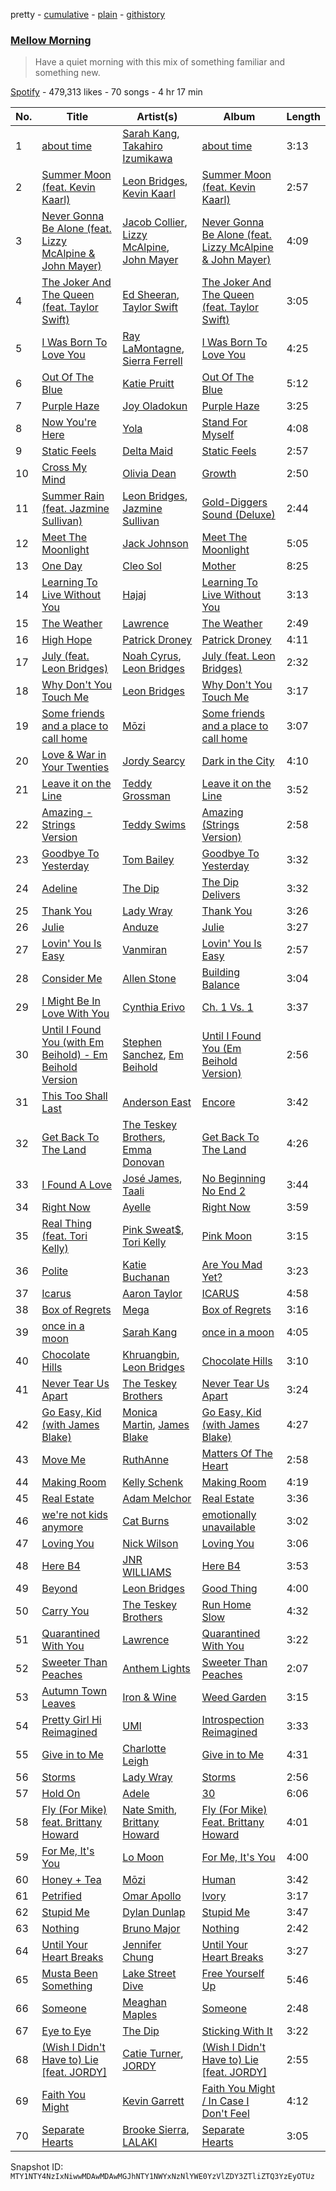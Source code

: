 pretty - [cumulative](/playlists/cumulative/37i9dQZF1DWWzVPEmatsUB.md) - [plain](/playlists/plain/37i9dQZF1DWWzVPEmatsUB) - [githistory](https://github.githistory.xyz/mackorone/spotify-playlist-archive/blob/main/playlists/plain/37i9dQZF1DWWzVPEmatsUB)

### [Mellow Morning](https://open.spotify.com/playlist/37i9dQZF1DWWzVPEmatsUB)

> Have a quiet morning with this mix of something familiar and something new.

[Spotify](https://open.spotify.com/user/spotify) - 479,313 likes - 70 songs - 4 hr 17 min

| No. | Title | Artist(s) | Album | Length |
|---|---|---|---|---|
| 1 | [about time](https://open.spotify.com/track/2khJckZKgm10rTK583uKuQ) | [Sarah Kang](https://open.spotify.com/artist/0MBNzfGHTiPYag4DupDXUj), [Takahiro Izumikawa](https://open.spotify.com/artist/4CJAJc3P508XZPuIOi1c8D) | [about time](https://open.spotify.com/album/5vMVHkJ4komTyjWLIax60u) | 3:13 |
| 2 | [Summer Moon \(feat\. Kevin Kaarl\)](https://open.spotify.com/track/2dNGIZvZF71AR72OHpo3CE) | [Leon Bridges](https://open.spotify.com/artist/3qnGvpP8Yth1AqSBMqON5x), [Kevin Kaarl](https://open.spotify.com/artist/6OBGbSaBUvQtk9wpQfDbOE) | [Summer Moon \(feat\. Kevin Kaarl\)](https://open.spotify.com/album/3kdPIjFwMkIBCIsUqt3SrV) | 2:57 |
| 3 | [Never Gonna Be Alone \(feat\. Lizzy McAlpine & John Mayer\)](https://open.spotify.com/track/5m9OR6G4lNt9Da6dy1xpHx) | [Jacob Collier](https://open.spotify.com/artist/0QWrMNukfcVOmgEU0FEDyD), [Lizzy McAlpine](https://open.spotify.com/artist/1GmsPCcpKgF9OhlNXjOsbS), [John Mayer](https://open.spotify.com/artist/0hEurMDQu99nJRq8pTxO14) | [Never Gonna Be Alone \(feat\. Lizzy McAlpine & John Mayer\)](https://open.spotify.com/album/0rFjAGsF5UhG8hPeirWaHV) | 4:09 |
| 4 | [The Joker And The Queen \(feat\. Taylor Swift\)](https://open.spotify.com/track/6N1K5OVVCopBjGViHs2IvP) | [Ed Sheeran](https://open.spotify.com/artist/6eUKZXaKkcviH0Ku9w2n3V), [Taylor Swift](https://open.spotify.com/artist/06HL4z0CvFAxyc27GXpf02) | [The Joker And The Queen \(feat\. Taylor Swift\)](https://open.spotify.com/album/0vkAczpFKCazPKaoLtnBr0) | 3:05 |
| 5 | [I Was Born To Love You](https://open.spotify.com/track/3PG6V5yuFfo4APiovOQoRv) | [Ray LaMontagne](https://open.spotify.com/artist/6DoH7ywD5BcQvjloe9OcIj), [Sierra Ferrell](https://open.spotify.com/artist/3oVcF3VdpMuvMvLLyHPT4t) | [I Was Born To Love You](https://open.spotify.com/album/7cwHkTgTHLbCUFB6hRi9QQ) | 4:25 |
| 6 | [Out Of The Blue](https://open.spotify.com/track/1MjtLhNGLURCcXNV4WXJch) | [Katie Pruitt](https://open.spotify.com/artist/1c5w8KrxGwq44fxM5lGB4s) | [Out Of The Blue](https://open.spotify.com/album/4WoTj3vWOdk1TSmgEXSpFg) | 5:12 |
| 7 | [Purple Haze](https://open.spotify.com/track/1ZygZX3pyRyGxANo6WrSV0) | [Joy Oladokun](https://open.spotify.com/artist/7rrTqtOUOwva4sgTx9C9F9) | [Purple Haze](https://open.spotify.com/album/6bGTNWW6F8AMqNhBrGjJgm) | 3:25 |
| 8 | [Now You're Here](https://open.spotify.com/track/2iAzigOFf61dLLPaiEDAcZ) | [Yola](https://open.spotify.com/artist/2gqMBdyddvN82dzZt4ZF14) | [Stand For Myself](https://open.spotify.com/album/1aF9Xjtg1d1wwsE4hRAkQV) | 4:08 |
| 9 | [Static Feels](https://open.spotify.com/track/717JJIF2yw3dV3XaUr0w7c) | [Delta Maid](https://open.spotify.com/artist/3U3DcUha9m8BQGBhe338S9) | [Static Feels](https://open.spotify.com/album/1Z0YVTppPlqx1eX1zkFqAD) | 2:57 |
| 10 | [Cross My Mind](https://open.spotify.com/track/6TKMXuPoDlPZYEkpS5CMB7) | [Olivia Dean](https://open.spotify.com/artist/00x1fYSGhdqScXBRpSj3DW) | [Growth](https://open.spotify.com/album/4pCquj67SkPo5SNpJ5Rsjs) | 2:50 |
| 11 | [Summer Rain \(feat\. Jazmine Sullivan\)](https://open.spotify.com/track/4fPO3377M8WMykvWUJmzeO) | [Leon Bridges](https://open.spotify.com/artist/3qnGvpP8Yth1AqSBMqON5x), [Jazmine Sullivan](https://open.spotify.com/artist/7gSjFKpVmDgC2MMsnN8CYq) | [Gold\-Diggers Sound \(Deluxe\)](https://open.spotify.com/album/6SV7Sl0rmVeMuqYlMMAqQB) | 2:44 |
| 12 | [Meet The Moonlight](https://open.spotify.com/track/6M70kLblnAfCQ9uj8BdcUR) | [Jack Johnson](https://open.spotify.com/artist/3GBPw9NK25X1Wt2OUvOwY3) | [Meet The Moonlight](https://open.spotify.com/album/6A5YfsWJbtLqFenuOQCsDG) | 5:05 |
| 13 | [One Day](https://open.spotify.com/track/60npAyGdzYq1MzCoSkNfXo) | [Cleo Sol](https://open.spotify.com/artist/3ETLPQkcEd7z4k3IbZmXMq) | [Mother](https://open.spotify.com/album/3cDl7l5FGQi93NgtqFR1gR) | 8:25 |
| 14 | [Learning To Live Without You](https://open.spotify.com/track/2cEMwE3n0z4Uw4xVwNqDst) | [Hajaj](https://open.spotify.com/artist/08yjRkGm8KNsShKjtbEmt6) | [Learning To Live Without You](https://open.spotify.com/album/4D3Kj2stDw3tnnfjOBrEvB) | 3:13 |
| 15 | [The Weather](https://open.spotify.com/track/4xxF57q6wmLa400D3AA2u2) | [Lawrence](https://open.spotify.com/artist/5rwUYLyUq8gBsVaOUcUxpE) | [The Weather](https://open.spotify.com/album/3vuzxiXjlgj16rGerO98UL) | 2:49 |
| 16 | [High Hope](https://open.spotify.com/track/5MYYZbWQURrLcgim1jGvm6) | [Patrick Droney](https://open.spotify.com/artist/78Rk1F0jGdipWWfrhyWwt3) | [Patrick Droney](https://open.spotify.com/album/6tAWZMiijCCTJG2Pz5MlDJ) | 4:11 |
| 17 | [July \(feat\. Leon Bridges\)](https://open.spotify.com/track/3V0nnQhqvbE3JmiDdnzQFQ) | [Noah Cyrus](https://open.spotify.com/artist/55fhWPvDiMpLnE4ZzNXZyW), [Leon Bridges](https://open.spotify.com/artist/3qnGvpP8Yth1AqSBMqON5x) | [July \(feat\. Leon Bridges\)](https://open.spotify.com/album/3tRmxSQyoyXXwcVDcUFQic) | 2:32 |
| 18 | [Why Don't You Touch Me](https://open.spotify.com/track/7wnV2fCAoOMkFCMGFxUmsM) | [Leon Bridges](https://open.spotify.com/artist/3qnGvpP8Yth1AqSBMqON5x) | [Why Don't You Touch Me](https://open.spotify.com/album/04NUa9SytI8eol6ylIS9ai) | 3:17 |
| 19 | [Some friends and a place to call home](https://open.spotify.com/track/0zzcjPRxa26NDyex0GoJs2) | [Mōzi](https://open.spotify.com/artist/5w603RhGuKjuDtIlkQt3E4) | [Some friends and a place to call home](https://open.spotify.com/album/6LObxZbQLxl6dBVRfzVAFm) | 3:07 |
| 20 | [Love & War in Your Twenties](https://open.spotify.com/track/2NU2U0wWzGtZtuu1QsacOb) | [Jordy Searcy](https://open.spotify.com/artist/0AV5z1x1RoOGeJWeJzziDz) | [Dark in the City](https://open.spotify.com/album/33AW6ZS39DUZZrxl76EyAs) | 4:10 |
| 21 | [Leave it on the Line](https://open.spotify.com/track/51afCpXsV1wwLb4d85usqW) | [Teddy Grossman](https://open.spotify.com/artist/3E0jeQoIrqwpjGuhSIe7H0) | [Leave it on the Line](https://open.spotify.com/album/7ch6yA06bjTlxenojx205d) | 3:52 |
| 22 | [Amazing \- Strings Version](https://open.spotify.com/track/4SMNGYvfWjebzsHXl5CyRE) | [Teddy Swims](https://open.spotify.com/artist/33qOK5uJ8AR2xuQQAhHump) | [Amazing \(Strings Version\)](https://open.spotify.com/album/0eVwqZNTNaLpBvD95NiN2d) | 2:58 |
| 23 | [Goodbye To Yesterday](https://open.spotify.com/track/3dWTDAzjbghk0Jmd9XbFjS) | [Tom Bailey](https://open.spotify.com/artist/2oazmaA42Jf78TZeTsUIDU) | [Goodbye To Yesterday](https://open.spotify.com/album/5SK4VfE7kAZMMeWmNCw3un) | 3:32 |
| 24 | [Adeline](https://open.spotify.com/track/796IKFUy6xJKcJuV4loLrt) | [The Dip](https://open.spotify.com/artist/2qFOYqFxPaIwEnffVhJhEn) | [The Dip Delivers](https://open.spotify.com/album/5NaNDBt0tTh3Y8GiS3zfoI) | 3:32 |
| 25 | [Thank You](https://open.spotify.com/track/4mVm8cTbilqoIWCYNNjCxt) | [Lady Wray](https://open.spotify.com/artist/1plioVQ0mcgAO7uhvWkJJy) | [Thank You](https://open.spotify.com/album/5e9eqwm0zjc9FLaRhVfdTo) | 3:26 |
| 26 | [Julie](https://open.spotify.com/track/0by6jrvo2WRxz6hVVoXKla) | [Anduze](https://open.spotify.com/artist/52uJn5izVG1gicalLRYGQn) | [Julie](https://open.spotify.com/album/47zipYk7xL6mzE84tiAJZa) | 3:27 |
| 27 | [Lovin' You Is Easy](https://open.spotify.com/track/5gymzsD0vPHUNAcQioB1Zv) | [Vanmiran](https://open.spotify.com/artist/7AQmzPYke7fmBDOvTCIxPO) | [Lovin' You Is Easy](https://open.spotify.com/album/5jqhttN809Cz2orcp04RHE) | 2:57 |
| 28 | [Consider Me](https://open.spotify.com/track/6eA8pANu9ryDcoTTe5myKk) | [Allen Stone](https://open.spotify.com/artist/536osqBGKzeozje8BfcGsa) | [Building Balance](https://open.spotify.com/album/2vExIljZtXXu7wRRENGGwy) | 3:04 |
| 29 | [I Might Be In Love With You](https://open.spotify.com/track/1JXuz7eSjrpkI5FCdruZuN) | [Cynthia Erivo](https://open.spotify.com/artist/46UMQ0cW8ToR8egkBRwAxZ) | [Ch\. 1 Vs\. 1](https://open.spotify.com/album/0KeLt7XCGtfAKAbrmM59De) | 3:37 |
| 30 | [Until I Found You \(with Em Beihold\) \- Em Beihold Version](https://open.spotify.com/track/1Y3LN4zO1Edc2EluIoSPJN) | [Stephen Sanchez](https://open.spotify.com/artist/5XKFrudbV4IiuE5WuTPRmT), [Em Beihold](https://open.spotify.com/artist/7o2ZQYM7nTsaVdkXY38UAA) | [Until I Found You \(Em Beihold Version\)](https://open.spotify.com/album/7ARtQpvnPN2ucbmVHngLOs) | 2:56 |
| 31 | [This Too Shall Last](https://open.spotify.com/track/0CuXzMEgFzuQhLEYQHYas4) | [Anderson East](https://open.spotify.com/artist/5q6z6GTth6lMbL9I8CAgby) | [Encore](https://open.spotify.com/album/6EIlfHDKZxmDMjcaRbFj8d) | 3:42 |
| 32 | [Get Back To The Land](https://open.spotify.com/track/0bOzDaUYbUVWMLtl8DNt8L) | [The Teskey Brothers](https://open.spotify.com/artist/2nTjd2lNo1GVEfXM3bCnsh), [Emma Donovan](https://open.spotify.com/artist/1zq7VkmDHaXYNCqnNeJvLs) | [Get Back To The Land](https://open.spotify.com/album/1wHQdMICR6yPfZfvKfh2up) | 4:26 |
| 33 | [I Found A Love](https://open.spotify.com/track/4X1pp61d0eFrOx07WHrRmx) | [José James](https://open.spotify.com/artist/4l2MwXYwUDQKHcUXwCZjEz), [Taali](https://open.spotify.com/artist/5SkhihNXZNPmooUcbSVZho) | [No Beginning No End 2](https://open.spotify.com/album/0KKurlvDI9YjNgwHm8fNP4) | 3:44 |
| 34 | [Right Now](https://open.spotify.com/track/2cXOqys4hyhCdwy4qp6hYD) | [Ayelle](https://open.spotify.com/artist/5aNJpeK3hUdPY9orfExdOF) | [Right Now](https://open.spotify.com/album/3LjaQJxClcafNQjSNwJytA) | 3:59 |
| 35 | [Real Thing \(feat\. Tori Kelly\)](https://open.spotify.com/track/4Nk5iJrw4u7vJ6nGXosuxk) | [Pink Sweat$](https://open.spotify.com/artist/1W7FNibLa0O0b572tB2w7t), [Tori Kelly](https://open.spotify.com/artist/1vSN1fsvrzpbttOYGsliDr) | [Pink Moon](https://open.spotify.com/album/5MxLgiQF7yvC7SVMghxPZ1) | 3:15 |
| 36 | [Polite](https://open.spotify.com/track/3i4u18kxSsy56LUYqlwCzJ) | [Katie Buchanan](https://open.spotify.com/artist/45JkiNZMtPXDGoKXzxoPE1) | [Are You Mad Yet?](https://open.spotify.com/album/5hqt9vPCSmnDdcJMX1VG0h) | 3:23 |
| 37 | [Icarus](https://open.spotify.com/track/2KzpsnZztszanilxkAQBTh) | [Aaron Taylor](https://open.spotify.com/artist/1evO4fwLsEkkPGq32dCix7) | [ICARUS](https://open.spotify.com/album/6aGniRX6xCiybxgzc6llFD) | 4:58 |
| 38 | [Box of Regrets](https://open.spotify.com/track/242BGnQ7Mul1jcRYyyfWko) | [Mega](https://open.spotify.com/artist/45xGatk4AWq9yzqOfolEWg) | [Box of Regrets](https://open.spotify.com/album/5XEfquzJpbKmGMpFfSGk7V) | 3:16 |
| 39 | [once in a moon](https://open.spotify.com/track/4ZlHqeXbItX1qC86aFUax1) | [Sarah Kang](https://open.spotify.com/artist/0MBNzfGHTiPYag4DupDXUj) | [once in a moon](https://open.spotify.com/album/0P6uxMt91VW5taeFKNx963) | 4:05 |
| 40 | [Chocolate Hills](https://open.spotify.com/track/1No3OKWvdgtctLvSKQcREg) | [Khruangbin](https://open.spotify.com/artist/2mVVjNmdjXZZDvhgQWiakk), [Leon Bridges](https://open.spotify.com/artist/3qnGvpP8Yth1AqSBMqON5x) | [Chocolate Hills](https://open.spotify.com/album/5PwD9RssnZnPRgDuP3s5hY) | 3:10 |
| 41 | [Never Tear Us Apart](https://open.spotify.com/track/3I7Fqr8wLi60aZ9P4wIFwq) | [The Teskey Brothers](https://open.spotify.com/artist/2nTjd2lNo1GVEfXM3bCnsh) | [Never Tear Us Apart](https://open.spotify.com/album/4doBTxqHZNmn9a06bP3A5s) | 3:24 |
| 42 | [Go Easy, Kid \(with James Blake\)](https://open.spotify.com/track/0y8MdWQBAXTTm8BFdqjfrD) | [Monica Martin](https://open.spotify.com/artist/2Oq3sgFa2HSvRY0vL6bDxN), [James Blake](https://open.spotify.com/artist/53KwLdlmrlCelAZMaLVZqU) | [Go Easy, Kid \(with James Blake\)](https://open.spotify.com/album/5WqCAcv7n9dfevwkEEfMph) | 4:27 |
| 43 | [Move Me](https://open.spotify.com/track/3zyBMnHwaDlf1xsRwJ5tzq) | [RuthAnne](https://open.spotify.com/artist/31rVRoX5ZG9ZyRbHvlEwjA) | [Matters Of The Heart](https://open.spotify.com/album/56GwQuFFJwfFMcSsmvwUYK) | 2:58 |
| 44 | [Making Room](https://open.spotify.com/track/5QRfxsSpzpWqzw4v3vKTCH) | [Kelly Schenk](https://open.spotify.com/artist/3kHGDGEmX8EWocacdi5Ijk) | [Making Room](https://open.spotify.com/album/4Dca3AwituUnPJFqTMTolt) | 4:19 |
| 45 | [Real Estate](https://open.spotify.com/track/2VvTMIXG760UiG9OSiFt9j) | [Adam Melchor](https://open.spotify.com/artist/54tv11ndFfiqXiR03PwdlB) | [Real Estate](https://open.spotify.com/album/6nViscFT0UsASEnVlpObPI) | 3:36 |
| 46 | [we're not kids anymore](https://open.spotify.com/track/43ZTfozcXRTukqENA3TXqe) | [Cat Burns](https://open.spotify.com/artist/6WFDpw4u23uSpon4BHvFRn) | [emotionally unavailable](https://open.spotify.com/album/3IdEptw0LPQv9qNLbxkdAU) | 3:02 |
| 47 | [Loving You](https://open.spotify.com/track/4ZRJUckYejIPkHYoeut789) | [Nick Wilson](https://open.spotify.com/artist/09Z3wZ88af1pfyJxziESQF) | [Loving You](https://open.spotify.com/album/4Lre0d9YIRu1XZJYkf5e4T) | 3:06 |
| 48 | [Here B4](https://open.spotify.com/track/4Pv7cz45vrALeaOqhqVELU) | [JNR WILLIAMS](https://open.spotify.com/artist/7GZfE8P3kSPhhzq854OMxk) | [Here B4](https://open.spotify.com/album/6aADEr2kdQbGTQ3Wgupzyr) | 3:53 |
| 49 | [Beyond](https://open.spotify.com/track/1Omt5bfz1tZUCqd26HxbS0) | [Leon Bridges](https://open.spotify.com/artist/3qnGvpP8Yth1AqSBMqON5x) | [Good Thing](https://open.spotify.com/album/7J9fifadXb0PPSBWXctbi8) | 4:00 |
| 50 | [Carry You](https://open.spotify.com/track/6csk7RGrFhxbi6hPwQImPf) | [The Teskey Brothers](https://open.spotify.com/artist/2nTjd2lNo1GVEfXM3bCnsh) | [Run Home Slow](https://open.spotify.com/album/3DBne1mcu8Glvx5au357Io) | 4:32 |
| 51 | [Quarantined With You](https://open.spotify.com/track/6ZxWtJqM3r2imGqHFxZSDr) | [Lawrence](https://open.spotify.com/artist/5rwUYLyUq8gBsVaOUcUxpE) | [Quarantined With You](https://open.spotify.com/album/13UK0xfhuNj1kkmz7QuBbs) | 3:22 |
| 52 | [Sweeter Than Peaches](https://open.spotify.com/track/5TQr5GihbdY4GuYURxW4Lx) | [Anthem Lights](https://open.spotify.com/artist/7kwEvDE8e7EBGKh5bLczqQ) | [Sweeter Than Peaches](https://open.spotify.com/album/2lZUEwvmSL9NWgggV28n6T) | 2:07 |
| 53 | [Autumn Town Leaves](https://open.spotify.com/track/4xI1VwZa8u3ymeS8hsHKed) | [Iron & Wine](https://open.spotify.com/artist/4M5nCE77Qaxayuhp3fVn4V) | [Weed Garden](https://open.spotify.com/album/1xKEX6KhO9pRM85WT7aOel) | 3:15 |
| 54 | [Pretty Girl Hi Reimagined](https://open.spotify.com/track/6aSdfeuUMtk7XOEHn93kkP) | [UMI](https://open.spotify.com/artist/4ClziihVpBeFXNyDH83Lde) | [Introspection Reimagined](https://open.spotify.com/album/3H1v8w26UVp4tylel4cRrr) | 3:33 |
| 55 | [Give in to Me](https://open.spotify.com/track/0WRV8ZT2bzSINqpufUIazn) | [Charlotte Leigh](https://open.spotify.com/artist/7yifAbF2E8xMhw1UMnuw0r) | [Give in to Me](https://open.spotify.com/album/2kTC04fQ5TMi8oIMxSCvk5) | 4:31 |
| 56 | [Storms](https://open.spotify.com/track/2SLUYFuTP916sEvAUDjdDx) | [Lady Wray](https://open.spotify.com/artist/1plioVQ0mcgAO7uhvWkJJy) | [Storms](https://open.spotify.com/album/2iUeeOtZyp0oDyvbESnnwT) | 2:56 |
| 57 | [Hold On](https://open.spotify.com/track/6bGMSP3H9YqkmaLnaJTIoF) | [Adele](https://open.spotify.com/artist/4dpARuHxo51G3z768sgnrY) | [30](https://open.spotify.com/album/21jF5jlMtzo94wbxmJ18aa) | 6:06 |
| 58 | [Fly \(For Mike\) feat\. Brittany Howard](https://open.spotify.com/track/0qKdmI20wCPmmjSWY6wO6K) | [Nate Smith](https://open.spotify.com/artist/3C1TdpEowpf6AMf7PycuWy), [Brittany Howard](https://open.spotify.com/artist/4XquDVA8pkg5Lx91No1JxB) | [Fly \(For Mike\) Feat\. Brittany Howard](https://open.spotify.com/album/41YY1uiKkpKySBWEpqzWpj) | 4:01 |
| 59 | [For Me, It's You](https://open.spotify.com/track/2odYUJ9LhwDVVPxXL3NxuB) | [Lo Moon](https://open.spotify.com/artist/2XcWfmG3wclCLfTJb7mFeg) | [For Me, It's You](https://open.spotify.com/album/14U9vSKFIUzR7pebXtQhi8) | 4:00 |
| 60 | [Honey + Tea](https://open.spotify.com/track/7t9rZKKU43qcg5oyUEp4XL) | [Mōzi](https://open.spotify.com/artist/5w603RhGuKjuDtIlkQt3E4) | [Human](https://open.spotify.com/album/5fiWptoi1Xs9XA9pew7g0P) | 3:42 |
| 61 | [Petrified](https://open.spotify.com/track/0G41EUi3xiwUR6iOtXAQCz) | [Omar Apollo](https://open.spotify.com/artist/5FxD8fkQZ6KcsSYupDVoSO) | [Ivory](https://open.spotify.com/album/5z7TD11Qh81Gbf52hd5zAv) | 3:17 |
| 62 | [Stupid Me](https://open.spotify.com/track/2YlCAofl2PplOmHSZQRTLk) | [Dylan Dunlap](https://open.spotify.com/artist/7CanUos0itnFLMrCiT839W) | [Stupid Me](https://open.spotify.com/album/2e0sawtfwsMGQWd1RLvM2I) | 3:47 |
| 63 | [Nothing](https://open.spotify.com/track/6AxRGtu8gdKPeynxdHsmzC) | [Bruno Major](https://open.spotify.com/artist/0hDjKSKjl1DC7ovYTDJHe8) | [Nothing](https://open.spotify.com/album/6vxh3eBU46aqiwersrZ090) | 2:42 |
| 64 | [Until Your Heart Breaks](https://open.spotify.com/track/1KMRQT3HgJ4xKGhBr6BhTz) | [Jennifer Chung](https://open.spotify.com/artist/4Lu5b0djNHU6poRdy9db1g) | [Until Your Heart Breaks](https://open.spotify.com/album/5GlFPzvXhHqsYxbcLANITK) | 3:27 |
| 65 | [Musta Been Something](https://open.spotify.com/track/0Vr6vFlxGoAMs6RPA5vJZY) | [Lake Street Dive](https://open.spotify.com/artist/3nuc29fYGlQbIrwh4yrNWd) | [Free Yourself Up](https://open.spotify.com/album/1eWP4CbLwVsVuC44utXBOD) | 5:46 |
| 66 | [Someone](https://open.spotify.com/track/4GUNIph7cHEIfSKUdn7TaB) | [Meaghan Maples](https://open.spotify.com/artist/5FA6mWNzm3ecpLGip159LP) | [Someone](https://open.spotify.com/album/5nZgnFLJ28nItazEit9DiL) | 2:48 |
| 67 | [Eye to Eye](https://open.spotify.com/track/3VfelbVrLcwNu4b7ephZtd) | [The Dip](https://open.spotify.com/artist/2qFOYqFxPaIwEnffVhJhEn) | [Sticking With It](https://open.spotify.com/album/4lcsKKAPES2jYFmtSyRH95) | 3:22 |
| 68 | [\(Wish I Didn't Have to\) Lie \[feat\. JORDY\]](https://open.spotify.com/track/0HXEPlkF9FrfuuDBCbsEAO) | [Catie Turner](https://open.spotify.com/artist/3nYYI90ObxhjLjdxaoXGSa), [JORDY](https://open.spotify.com/artist/0p9SPN0Vhv6aDRZCz4W13E) | [\(Wish I Didn't Have to\) Lie \[feat\. JORDY\]](https://open.spotify.com/album/6Xw2btwdvf4zFwt8XxBG0r) | 2:55 |
| 69 | [Faith You Might](https://open.spotify.com/track/6UUL6mVus7dn7sw5O6Zd7p) | [Kevin Garrett](https://open.spotify.com/artist/56tbeL5xhBPxby544GuK3E) | [Faith You Might / In Case I Don't Feel](https://open.spotify.com/album/1xroovsaQjS7u5DmTvd0VT) | 4:12 |
| 70 | [Separate Hearts](https://open.spotify.com/track/101SZzhLjpsvvcB4D24lBf) | [Brooke Sierra](https://open.spotify.com/artist/6cGIpFhOg9W97aQtBwv5nx), [LALAKI](https://open.spotify.com/artist/2aGkysuC0eAfw83Yug6GRb) | [Separate Hearts](https://open.spotify.com/album/3jk5XAvxoi6vYBwtQMCR77) | 3:05 |

Snapshot ID: `MTY1NTY4NzIxNiwwMDAwMDAwMGJhNTY1NWYxNzNlYWE0YzVlZDY3ZTliZTQ3YzEyOTUz`

